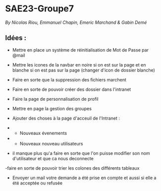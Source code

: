 # SAE23-Groupe7
*By Nicolas Riou, Emmanuel Chapin, Emeric Marchand & Gabin Demé*

## Idées :
- Mettre en place un système de réinitialisation de Mot de Passe par @mail
- Mettre les icones de la navbar en noire si on est sur la page et en blanche si on est pas sur la page (changer d'icon de dossier blanche)
- Faire en sorte que la suppression des fichiers marchent 
- Faire en sorte de pouvoir créer des dossier dans l'intranet
- Faire la page de personnalisation de profil
- Mettre en page la gestion des groupes
- Ajouter des choses à la page d'acceuil de l'Intranet : 
- - Nouveaux évenements
- - Nouveaux nouveau utilisateurs

- il manque plus qu'a faire en sorte que l'on puisse modifier son nom d'utilisateur et que ca nous deconnecte

-faire en sorte de pouvoir trier les colones des différents tableaux



- Envoyer un mail votre demande a été prise en compte et aussi si elle a été acceptée ou refusée
